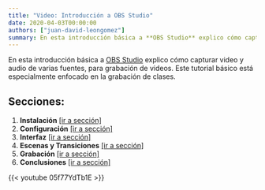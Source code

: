```yaml
---
title: "Video: Introducción a OBS Studio"
date: 2020-04-03T00:00:00
authors: ["juan-david-leongomez"]
summary: En esta introducción básica a **OBS Studio** explico cómo capturar video y audio de varias fuentes, para grabar clases y tutoriales. 
---
```


En esta introducción básica a [OBS Studio](https://obsproject.com/) explico cómo capturar video y audio de varias fuentes, para grabación de videos. Este tutorial básico está especialmente enfocado en la grabación de clases.

## Secciones:

1. **Instalación** [[ir a sección]](https://youtu.be/05f77YdTb1E?t=41)
2. **Configuración** [[ir a sección]](https://youtu.be/05f77YdTb1E?t=170)
3. **Interfaz** [[ir a sección]](https://youtu.be/05f77YdTb1E?t=359)
4. **Escenas y Transiciones** [[ir a sección]](https://youtu.be/05f77YdTb1E?t=668)
5. **Grabación** [[ir a sección]](https://youtu.be/05f77YdTb1E?t=887)
6. **Conclusiones** [[ir a sección]](https://youtu.be/05f77YdTb1E?t=1072)

{{< youtube 05f77YdTb1E >}}
